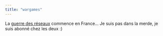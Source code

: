 ```yaml
---
title: "wargames"
---
```


La [guerre des
réseaux](http://solutions.journaldunet.com/0301/030122_freeft.shtml) commence
en France... Je suis pas dans la merde, je suis abonné chez les deux :)

